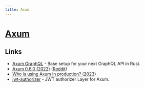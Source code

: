 ```yaml
---
title: Axum
---
```


# [Axum](https://github.com/tokio-rs/axum)

## Links

- [Axum GraphQL](https://github.com/oliverjumpertz/axum-graphql) - Base setup for your next GraphQL API in Rust.
- [Axum 0.6.0 (2022)](https://tokio.rs/blog/2022-11-25-announcing-axum-0-6-0) ([Reddit](https://www.reddit.com/r/rust/comments/z4cl30/new_tokio_blog_post_announcing_axum_060/))
- [Who is using Axum in production? (2023)](https://www.reddit.com/r/rust/comments/12ui2qe/who_is_using_axum_in_production/)
- [jwt-authorizer](https://github.com/cduvray/jwt-authorizer) - JWT authorizer Layer for Axum.

